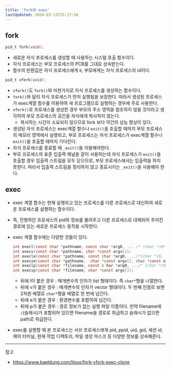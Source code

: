 ```yaml
---
title: 'fork와 exec'
lastUpdated: 2024-03-13T15:17:56
---
```


## fork

```c
pid_t fork(void);
```

- 새로운 자식 프로세스를 생성할 때 사용하는 시스템 호출 함수이다.
- 자식 프로세스는 부모 프로세스의 PCB를 그대로 상속받는다.
- 함수의 반환값은 자식 프로세스에게 `0`, 부모에게는 자식 프로세스의 id이다.

```c
pid_t vfork(void);
```

- `vfork()`도 `fork()`와 마찬가지로 자식 프로세스를 생성하는 함수이다.
- `fork()`와 달리 자식 프로세스가 먼저 실행됨을 보장한다. 따라서 생성된 프로세스가 exec계열 함수를 이용하여 새 프로그램으로 실행하는 경우에 주로 사용한다.
- `vfork()`로 프로세스를 생성한 경우 부모의 주소 영역을 참조하지 않을 것이라고 생각하여 부모 프로세스의 공간을 자식에게 복사하지 않는다.
  - 복사하는 시간이 소요되지 않으므로 fork 보다 약간의 성능 향상이 있다.
- 생성된 자식 프로세스는 exec계열 함수나 `exit()`을 호출할 때까지 부모 프로세스의 메모리 영역에서 실행되고, 부모 프로세스는 자식 프로세스가 exec계열 함수나 `exit()`을 호출할 때까지 기다린다.
- 자식 프로세스를 종료할 때 `_exit()`을 이용해야한다. 
- 부모 프로세스의 표준 입출력 채널을 같이 사용하는데 자식 프로세스가 `exit()`을 호출할 경우 입출력 스트림을 모두 닫으므로, 부모 프로세스에서는 입출력을 하지 못한다. 따라서 입출력 스트림을 정리하지 않고 종료시키는 `_exit()`을 사용해야 한다.

## exec

- exec 계열 함수는 현재 실행되고 있는 프로세스를 다른 프로세스로 대신하여 새로운 프로세스를 실행하는 함수이다.
- 즉, 진행하던 프로세스의 pid와 정보를 물려주고 다른 프로세스로 대체되어 주어진 경로에 있는 새로운 프로세스 동작을 시작한다.

- exec 계열 함수에는 다양한 것들이 있다.

    ```c
    int execl(const char *pathname, const char *arg0, ... /* (char *)0*/);
    int execv(const char *pathname, char *const argv[]);
    int execle(const char *pathname, const char *arg0, .../*(char *)0, char *const envp[] */);
    int execve(const char *pathname,  char *const argv[], char *const envp[]);
    int execlp(const char *filename, const c har *arg0, .../* (char *)0 */);
    int execvp(const char *filename, char *const argv[]);
    ```

  - 뒤에 l이 붙은 경우 : 매개변수의 인자가 list 형태이다. 즉 `char*`형을 나열한다.
  - 뒤에 v가 붙은 경우 : 매개변수의 인자가 vector 형태이다. 두 번째 인잘르 보면 2차원 배열로 `char*`형을 배열로 한 번에 넘긴다.
  - 뒤에 e가 붙은 경우 : 환경변수를 포함하여 넘긴다. 
  - 뒤에 p가 붙은 경우 : 경로 정보가 없는 실행 파일 이름이다. 만약 filename에 `/`(슬래시)가 포함되어 있으면 filename을 경로로 취급하고 슬래시가 없으면 path로 취급한다.

- exec를 실행할 때 본 프로세스는 서브 프로세스에게 pid, ppid, uid, gid, 세션 id, 제어 터미널, 현재 작업 디렉토리, 파일 생성 마스크 등 다양한 정보를 상속해준다.

---
참고
- https://www.baeldung.com/linux/fork-vfork-exec-clone